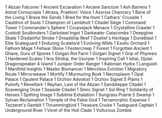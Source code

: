 1 Abzan Falconer
1 Ancient Excavation
1 Arcane Sanctum
1 Ash Barrens
1 Astral Cornucopia
1 Atraxa, Praetors' Voice
1 Azorius Chancery
1 Bane of the Living
1 Brave the Sands
1 Bred for the Hunt
1 Cathars' Crusade
1 Cauldron of Souls
1 Champion of Lambholt
1 Citadel Siege
1 Command Tower
1 Commander's Sphere
1 Corpsejack Menace
1 Crystalline Crawler
1 Custodi Soulbinders
1 Darksteel Ingot
1 Darkwater Catacombs
1 Deepglow Skate
1 Disdainful Stroke
1 Dreadship Reef
1 Duelist's Heritage
1 Duneblast
1 Elite Scaleguard
1 Enduring Scalelord
1 Evolving Wilds
1 Exotic Orchard
1 Fathom Mage
1 Fellwar Stone
1 Festercreep
7 Forest
1 Forgotten Ancient
1 Ghave, Guru of Spores
1 Golgari Rot Farm
1 Golgari Signet
1 Grip of Phyresis
1 Hardened Scales
1 Ikra Shidiqi, the Usurper
1 Inspiring Call
1 Ishai, Ojutai Dragonspeaker
4 Island
1 Juniper Order Ranger
1 Kalonian Hydra
1 Languish
1 Manifold Insights
1 Master Biomancer
1 Merciless Eviction
1 Migratory Route
1 Mirrorweave
1 Mortify
1 Murmuring Bosk
1 Necroplasm
1 Opal Palace
1 Opulent Palace
1 Orzhov Advokist
1 Orzhov Signet
5 Plains
1 Putrefy
1 Reveillark
1 Reyhan, Last of the Abzan
1 Sandsteppe Citadel
1 Scavenging Ooze
1 Seaside Citadel
1 Simic Signet
1 Sol Ring
1 Solidarity of Heroes
1 Spitting Image
1 Sublime Exhalation
1 Sungrass Prairie
5 Swamp
1 Sylvan Reclamation
1 Temple of the False God
1 Terramorphic Expanse
1 Tezzeret's Gambit
1 Thrummingbird
1 Treasure Cruise
1 Tuskguard Captain
1 Underground River
1 Vorel of the Hull Clade
1 Vulturous Zombie